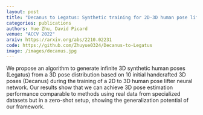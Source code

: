 ```yaml
---
layout: post
title: "Decanus to Legatus: Synthetic training for 2D-3D human pose lifting"
categories: publications
authors: Yue Zhu, David Picard
venue: "ACCV 2022"
arxiv: https://arxiv.org/abs/2210.02231
code: https://github.com/Zhuyue0324/Decanus-to-Legatus
image: /images/decanus.jpg
---
```


We propose an algorithm to generate infinite 3D synthetic human poses (Legatus) from a 3D pose distribution based on 10 initial handcrafted 3D poses (Decanus) during the training of a 2D to 3D human pose lifter neural network. Our results show that we can achieve 3D pose estimation performance comparable to methods using real data from specialized datasets but in a zero-shot setup, showing the generalization potential of our framework.
